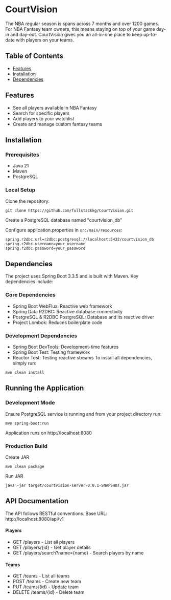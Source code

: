 # CourtVision

The NBA regular season is spans across 7 months and over 1200 games. For NBA Fantasy team owners, this means staying on top of your game day-in and day-out. CourtVision gives you an all-in-one place to keep up-to-date with players on your teams.

## Table of Contents

- [Features](#features)
- [Installation](#installation)
- [Dependencies](#dependencies)

## Features

- See all players available in NBA Fantasy
- Search for specific players
- Add players to your watchlist
- Create and manage custom fantasy teams

## Installation
### Prerequisites
- Java 21
- Maven
- PostgreSQL

### Local Setup
Clone the repository:
```
git clone https://github.com/fullstackkg/CourtVision.git
```

Create a PostgreSQL database named "courtvision_db"

Configure application.properties in `src/main/resources`:
```
spring.r2dbc.url=r2dbc:postgresql://localhost:5432/courtvision_db
spring.r2dbc.username=your_username
spring.r2dbc.password=your_password
```

## Dependencies

The project uses Spring Boot 3.3.5 and is built with Maven. Key dependencies include:

### Core Dependencies
- Spring Boot WebFlux: Reactive web framework
- Spring Data R2DBC: Reactive database connectivity
- PostgreSQL & R2DBC PostgreSQL: Database and its reactive driver
- Project Lombok: Reduces boilerplate code

### Development Dependencies
- Spring Boot DevTools: Development-time features
- Spring Boot Test: Testing framework
- Reactor Test: Testing reactive streams
To install all dependencies, simply run:
```
mvn clean install
```

## Running the Application
### Development Mode
Ensure PostgreSQL service is running and from your project directory run:
```
mvn spring-boot:run
```
Application runs on http://localhost:8080

### Production Build
Create JAR
```
mvn clean package
```
Run JAR
```
java -jar target/courtvision-server-0.0.1-SNAPSHOT.jar
```

## API Documentation
The API follows RESTful conventions. Base URL: http://localhost:8080/api/v1

#### Players
- GET /players - List all players
- GET /players/{id} - Get player details
- GET /players/search?name={name} - Search players by name

#### Teams
- GET /teams - List all teams
- POST /teams - Create new team
- PUT /teams/{id} - Update team
- DELETE /teams/{id} - Delete team

